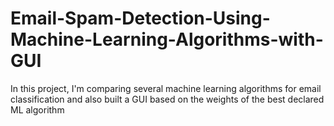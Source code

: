 # Email-Spam-Detection-Using-Machine-Learning-Algorithms-with-GUI
In this project, I'm comparing several machine learning algorithms for email classification and also built a GUI based on the weights of the best declared ML algorithm
